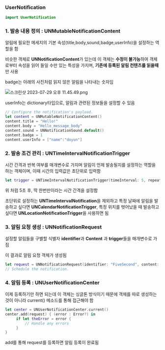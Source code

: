 ### UserNotification

```swift
import UserNotification
```

### 1. 발송 내용 정의 : **UNMutableNotificationContent**

알림에 필요한 메세지의 기본 속성(title,body,sound,badge,userInfo)을 설정하는 역할을 함

비슷한 객체로 **UNNotificationContent**가 있는데 이 객체는 **수정이 불가능**하여 객체로부터 속성을 읽어 들일 수만 있는 특성을 가지며, **기존에 등록된 알림 컨텐츠를 읽을때**만 사용

badge는 아래의 사진처럼 읽지 않은 알림을 나타내는 숫자임

![스크린샷 2023-07-29 오후 11.45.49.png](https://s3-us-west-2.amazonaws.com/secure.notion-static.com/0191e214-2728-4d79-b5fb-c0fdff4160e5/%E1%84%89%E1%85%B3%E1%84%8F%E1%85%B3%E1%84%85%E1%85%B5%E1%86%AB%E1%84%89%E1%85%A3%E1%86%BA_2023-07-29_%E1%84%8B%E1%85%A9%E1%84%92%E1%85%AE_11.45.49.png)

userInfo는 dictionary타입으로, 알림과 관련된 정보들을 설정할 수 있음

```swift
// Configure the notification's payload.
let content = UNMutableNotificationContent()
content.title = "Hello!"
content.body = "Hello_message_body"
content.sound = UNNotificationSound.default()
content.badge = 1
content.userInfo = ["name":"doyun"]
```

### 2. 발송 조건 관리 : **UNTimeIntervalNotificationTrigger**

시간 간격과 반복 여부를 매개변수로 가지며 알림이 언제 발송될지를 설정하는 역할을 하는 객체이며, 이때 시간의 입력값은 초단위로 입력함

```swift
let trigger = UNTimeIntervalNotificationTrigger(timeInterval: 5, repeats: false)
```

위 처럼 5초 후, 딱 한번만이라는 시간 간격을 설정함

초단위로 설정하는 **UNTimeIntervalNotification**을 제외하고 특정 날짜에 알림을 발송하고 싶다면 **UNCalendarNotificationTrigger**, 특정 위치를 벗어났을 때 발송하고 싶다면 **UNLocationNotificationTrigger**을 사용하면 됨

### 3. 알림 요청 생성 : **UNNotificationRequest**

설정할 알림들을 구별할 식별자 **identifier**과 **Content** 과 **trigger**들을 매개변수로 가짐

이 결과로 알림 요청 객체가 생성됨

```swift
let request = UNNotificationRequest(identifier: "FiveSecond", content: content, trigger: trigger) 
// Schedule the notification.
```

### 4. 알림 등록 : **UNUserNotificationCenter**

이제 등록하기만 하면 되는데 이 객체는 싱글톤 방식이기 때문에 객체를 따로 생성하는 것이 아니라 current() 메소드를 통해 접근해야 함

```swift
let center = UNUserNotificationCenter.current()
center.add(request) { (error : Error?) in
     if let theError = error {
         // Handle any errors
     }
}
```

add를 통해 request를 등록하면 알림 등록이 완료됨